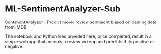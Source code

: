 # ML-SentimentAnalyzer-Sub
SentimentAnalyzer - Predict movie review sentiment biased on training data from IMDB

The notebook and Python files provided here, once completed, result in a simple web app that accepts a review writeup and predicts if its positive or negative.
